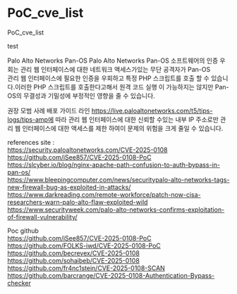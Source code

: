 # PoC_cve_list
PoC_cve_list

test

Palo Alto Networks Pan-OS
Palo Alto Networks Pan-OS 소프트웨어의 인증 우회는 관리 웹 인터페이스에 대한 네트워크 액세스가있는 무단 공격자가 Pan-OS  
관리 웹 인터페이스에 필요한 인증을 우회하고 특정 PHP 스크립트를 호출 할 수 있습니다.이러한 PHP 스크립트를 호출한다고해서 원격 코드 실행
이 가능하지는 않지만 Pan-OS의 무결성과 기밀성에 부정적인 영향을 줄 수 있습니다.

권장 모범 사례 배포 가이드 라인 https://live.paloaltonetworks.com/t5/tips-logs/tips-amp에 따라 관리 웹 인터페이스에 대한 신뢰할 수있는 
내부 IP 주소로만 관리 웹 인터페이스에 대한 액세스를 제한 하여이 문제의 위험을 크게 줄일 수 있습니다.

references site :</br>
https://security.paloaltonetworks.com/CVE-2025-0108 </br>
https://github.com/iSee857/CVE-2025-0108-PoC </br>
https://slcyber.io/blog/nginx-apache-path-confusion-to-auth-bypass-in-pan-os/ </br>
https://www.bleepingcomputer.com/news/securitypalo-alto-networks-tags-new-firewall-bug-as-exploited-in-attacks/</br>
https://www.darkreading.com/remote-workforce/patch-now-cisa-researchers-warn-palo-alto-flaw-exploited-wild</br>
https://www.securityweek.com/palo-alto-networks-confirms-exploitation-of-firewall-vulnerability/</br>


Poc github </br>
https://github.com/iSee857/CVE-2025-0108-PoC</br>
https://github.com/FOLKS-iwd/CVE-2025-0108-PoC</br>
https://github.com/becrevex/CVE-2025-0108 </br>
https://github.com/sohaibeb/CVE-2025-0108 </br>
https://github.com/fr4nc1stein/CVE-2025-0108-SCAN </br>
https://github.com/barcrange/CVE-2025-0108-Authentication-Bypass-checker </br>

